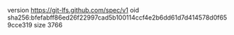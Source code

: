version https://git-lfs.github.com/spec/v1
oid sha256:bfefabff86ed26f22997cad5b100114ccf4e2b6dd61d7d414578d0f659cce319
size 3766
